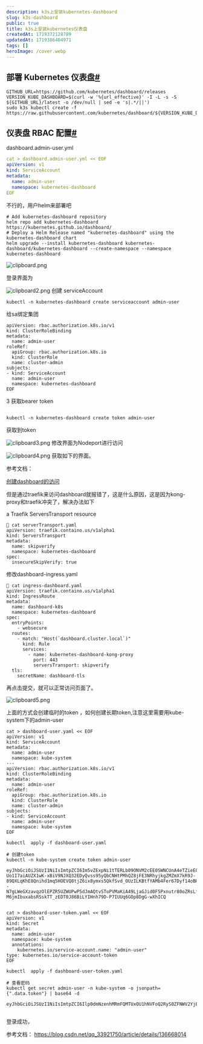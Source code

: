 ```yaml
---
description: k3s上安装kubernetes-dashboard
slug: k3s-dashboard
public: true
title: k3s上安装kubernetes仪表盘
createdAt: 1719372128789
updatedAt: 1719386404971
tags: []
heroImage: /cover.webp
---
```


## 部署 Kubernetes 仪表盘[#](https://docs.rancher.cn/docs/k3s/installation/kube-dashboard/_index/#%E9%83%A8%E7%BD%B2-kubernetes-%E4%BB%AA%E8%A1%A8%E7%9B%98 "Direct link to heading")

```shell
GITHUB_URL=https://github.com/kubernetes/dashboard/releases
VERSION_KUBE_DASHBOARD=$(curl -w '%{url_effective}' -I -L -s -S ${GITHUB_URL}/latest -o /dev/null | sed -e 's|.*/||')
sudo k3s kubectl create -f https://raw.githubusercontent.com/kubernetes/dashboard/${VERSION_KUBE_DASHBOARD}/aio/deploy/recommended.yam

```

## 仪表盘 RBAC 配置[#](https://docs.rancher.cn/docs/k3s/installation/kube-dashboard/_index/#%E4%BB%AA%E8%A1%A8%E7%9B%98-rbac-%E9%85%8D%E7%BD%AE "Direct link to heading")

dashboard.admin-user.yml
```yaml
cat > dashboard.admin-user.yml << EOF
apiVersion: v1
kind: ServiceAccount
metadata:
  name: admin-user
  namespace: kubernetes-dashboard
EOF
```


不行的，用户helm来部署吧

```
# Add kubernetes-dashboard repository
helm repo add kubernetes-dashboard https://kubernetes.github.io/dashboard/
# Deploy a Helm Release named "kubernetes-dashboard" using the kubernetes-dashboard chart
helm upgrade --install kubernetes-dashboard kubernetes-dashboard/kubernetes-dashboard --create-namespace --namespace kubernetes-dashboard

```



![clipboard.png](/posts/k3s-dashboard_clipboard-png.png)

登录界面为

![clipboard2.png](/posts/k3s-dashboard_clipboard2-png.png)
创建 serviceAccount
```
kubectl -n kubernetes-dashboard create serviceaccount admin-user

```

给sa绑定集团

```cat <<EOF  |  kubectl apply -f -
apiVersion: rbac.authorization.k8s.io/v1
kind: ClusterRoleBinding
metadata:
  name: admin-user
roleRef:
  apiGroup: rbac.authorization.k8s.io
  kind: ClusterRole
  name: cluster-admin
subjects:
- kind: ServiceAccount
  name: admin-user
  namespace: kubernetes-dashboard
EOF

```
3 获取bearer token

```

kubectl -n kubernetes-dashboard create token admin-user
```

获取到token

![clipboard3.png](/posts/k3s-dashboard_clipboard3-png.png)
修改界面为Nodeport进行访问

![clipboard4.png](/posts/k3s-dashboard_clipboard4-png.png)
获取如下的界面。

参考文档：

[创建dashboard的访问](https://www.kerno.io/learn/kubernetes-dashboard-deploy-visualize-cluster)


但是通过traefik来访问dashboard就报错了，这是什么原因，这是因为kong-proxy和traefik冲突了，解决办法如下

a Traefik ServersTransport resource
```
 cat serverTransport.yaml
apiVersion: traefik.containo.us/v1alpha1
kind: ServersTransport
metadata:
  name: skipverify
  namespace: kubernetes-dashboard
spec:
  insecureSkipVerify: true

```
修改dashboard-ingress.yaml

```
 cat ingress-dashboard.yaml
apiVersion: traefik.containo.us/v1alpha1
kind: IngressRoute
metadata:
  name: dashboard-k8s
  namespace: kubernetes-dashboard
spec:
  entryPoints:
    - websecure
  routes:
    - match: "Host(`dashboard.cluster.local`)"
      kind: Rule
      services:
        - name: kubernetes-dashboard-kong-proxy
          port: 443
          serversTransport: skipverify
  tls:
    secretName: dashboard-tls

```

再点击提交，就可以正常访问页面了。

![clipboard5.png](/posts/k3s-dashboard_clipboard5-png.png)

上面的方式会创建临时的token ，如何创建长期token,注意这里需要用kube-system下的admin-user



```
cat > dashboard-user.yaml << EOF
apiVersion: v1
kind: ServiceAccount
metadata:
  name: admin-user
  namespace: kube-system
---
apiVersion: rbac.authorization.k8s.io/v1
kind: ClusterRoleBinding
metadata:
  name: admin-user
roleRef:
  apiGroup: rbac.authorization.k8s.io
  kind: ClusterRole
  name: cluster-admin
subjects:
- kind: ServiceAccount
  name: admin-user
  namespace: kube-system
EOF
 
kubectl  apply -f dashboard-user.yaml
 
# 创建token
kubectl -n kube-system create token admin-user
 
eyJhbGciOiJSUzI1NiIsImtpZCI6Im5vZExpNi1tTERLb09ONVM2cEE0SWNCUnA4eTZieE81RnVGb1IwSk5QVFEifQ.eyJhdWQiOlsiaHR0cHM6Ly9rdWJlcm5ldGVzLmRlZmF1bHQuc3ZjLmNsdXN0ZXIubG9jYWwiXSwiZXhwIjoxNzA4MjQ4NjM4LCJpYXQiOjE3MDgyNDUwMzgsImlzcyI6Imh0dHBzOi8va3ViZXJuZXRlcy5kZWZhdWx0LnN2Yy5jbHVzdGVyLmxvY2FsIiwia3ViZXJuZXRlcy5pbyI6eyJuYW1lc3BhY2UiOiJrdWJlLXN5c3RlbSIsInNlcnZpY2VhY2NvdW50Ijp7Im5hbWUiOiJhZG1pbi11c2VyIiwidWlkIjoiMTQ1YTdmZTktMTQ0YS00NDZmLWI1M2QtNDk4OGM3YjIyZjgyIn19LCJuYmYiOjE3MDgyNDUwMzgsInN1YiI6InN5c3RlbTpzZXJ2aWNlYWNjb3VudDprdWJlLXN5c3RlbTphZG1pbi11c2VyIn0.H2Oxxrb5BVLH1iDOA-Uo1I7aiAUZX1wK-xBiV9NJXQ32EDyQvss95yQbCNHtPMhQZ8jFE3NRhyjkgZMZmX7kR9J-89QXLqKhE8Qnihd1mq5HOEVQ8tjZ6ix8ymxs5QkfSvd_OUzILKBtfYAMb4Fer67Dyf14oBHWVKU9LQkCdtFaLxerK--N7gLWeGXzavqzOlEPZR5UZWUPwP5dJmAQtvSToPVMaKiA49LjaGJid0F5Pxnutr80oZRsLfKr0MpoEG6jrow1QeJ2PgVksDTcqMTpye-M6jmIbuxabsRSskTT_zEDT0J86BiLYIHnh79D-P7IUUq6GOp8DgG-wXhICQ


cat > dashboard-user-token.yaml << EOF
apiVersion: v1
kind: Secret
metadata:
  name: admin-user
  namespace: kube-system
  annotations:
    kubernetes.io/service-account.name: "admin-user"   
type: kubernetes.io/service-account-token  
EOF
 
kubectl  apply -f dashboard-user-token.yaml
 
# 查看密码
kubectl get secret admin-user -n kube-system -o jsonpath={".data.token"} | base64 -d

eyJhbGciOiJSUzI1NiIsImtpZCI6Ilp0dmNzenhMRmFQMTUxOU1hNVFoQ2RyS0ZFNWV2YjEtbFFwRjNVLVlQR2cifQ.eyJpc3MiOiJrdWJlcm5ldGVzL3NlcnZpY2VhY2NvdW50Iiwia3ViZXJuZXRlcy5pby9zZXJ2aWNlYWNjb3VudC9uYW1lc3BhY2UiOiJrdWJlLXN5c3RlbSIsImt1YmVybmV0ZXMuaW8vc2VydmljZWFjY291bnQvc2VjcmV0Lm5hbWUiOiJhZG1pbi11c2VyIiwia3ViZXJuZXRlcy5pby9zZXJ2aWNlYWNjb3VudC9zZXJ2aWNlLWFjY291bnQubmFtZSI6ImFkbWluLXVzZXIiLCJrdWJlcm5ldGVzLmlvL3NlcnZpY2VhY2NvdW50L3NlcnZpY2UtYWNjb3VudC51aWQiOiI1Y2EyZWM2Yi02NjJiLTRjYTgtODNiMS1mZDViODUyYzEyYzAiLCJzdWIiOiJzeXN0ZW06c2VydmljZWFjY291bnQ6a3ViZS1zeXN0ZW06YWRtaW4tdXNlciJ9.dAln0so1zQrRhaPQga60LotrLdQueNoLGxVo0Zk_hRgRC8X0CZQ2r6lXDSLMxTh7BnxnGYm28H5SnDiMdIOJVb3p5N7jQKtlYOvqoQ1jmDMQ14quekjpuqnQbd_xCs9uHOsPkxYn38nOB9oI0fode0tF0R2jS1fXY4d9BKu3yq6THJQfNXPBD0FeI10VvAkwPLs_hsnwZBZ94KxCb10rPRcUzGqVfA_yify0R_9eIL5ZciaAIL2UoG2zxUET4v4Xc3MWgyP6MreBZtbDOwRUh9hC864HcUFPHkZpH7Vm2ZY2q5LW0NJVtaU6M7Ku_gTiuGnVxh0Tgsjth2c_l61dkg%


```
登录成功，


参考文档：
https://blog.csdn.net/qq_33921750/article/details/136668014